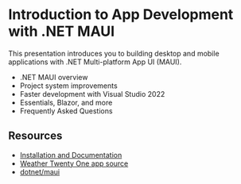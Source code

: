 # Introduction to App Development with .NET MAUI

This presentation introduces you to building desktop and mobile applications with .NET Multi-platform App UI (MAUI). 

* .NET MAUI overview
* Project system improvements
* Faster development with Visual Studio 2022
* Essentials, Blazor, and more
* Frequently Asked Questions

## Resources

* [Installation and Documentation](https://docs.microsoft.com/en-us/dotnet/maui/)
* [Weather Twenty One app source](https://github.com/davidortinau/WeatherTwentyOne)
* [dotnet/maui](https://github.com/dotnet/maui)